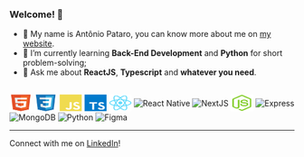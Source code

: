 ### Welcome! 👋

- 👤 My name is Antônio Pataro, you can know more about me on [my website](https://www.antoniopataro.dev).
- 🌱 I’m currently learning **Back-End Development** and **Python** for short problem-solving;
- 💬 Ask me about **ReactJS**, **Typescript** and **whatever you need**.

<div style="display: inline_block"><br>
  <img align="center" alt="HTML" height="30" width="40" src="https://raw.githubusercontent.com/devicons/devicon/master/icons/html5/html5-original.svg">
  <img align="center" alt="CSS" height="30" width="40" src="https://raw.githubusercontent.com/devicons/devicon/master/icons/css3/css3-original.svg">
  <img align="center" alt="Javascript" height="30" width="40" src="https://raw.githubusercontent.com/devicons/devicon/master/icons/javascript/javascript-plain.svg">
  <img align="center" alt="Typescript" height="30" width="40" src="https://raw.githubusercontent.com/devicons/devicon/master/icons/typescript/typescript-plain.svg">
  <img align="center" alt="ReactJS" height="30" width="40" src="https://raw.githubusercontent.com/devicons/devicon/master/icons/react/react-original.svg">
  <img align="center" alt="React Native" height="30" width="40" src="https://user-images.githubusercontent.com/87823281/180788768-172f5d94-089b-48be-8f50-6173be326ed0.svg">
  <img align="center" alt="NextJS" height="30" width="40" src="https://user-images.githubusercontent.com/87823281/174684058-3ca1e9ca-91cf-45d2-996a-44ca9a3d7e9a.svg">
  <img align="center" alt="NodeJS" height="30" width="40" src="https://raw.githubusercontent.com/devicons/devicon/master/icons/nodejs/nodejs-original.svg">
  <img align="center" alt="Express" height="30" width="40" src="https://user-images.githubusercontent.com/87823281/176988429-07c56fda-a49d-4895-85ae-1cdb32f2a6b2.svg">
  <img align="center" alt="MongoDB" height="30" width="40" src="https://user-images.githubusercontent.com/87823281/176988576-fc827679-c20f-4d73-85c9-4fcd93d114a8.svg">
  <img align="center" alt="Python" height="30" width="40" src="https://user-images.githubusercontent.com/87823281/180787601-4a3f7a64-77dd-416f-9726-e95b54d58df6.svg">
  <img align="center" alt="Figma" height="30" width="40" src="https://www.vectorlogo.zone/logos/figma/figma-icon.svg">
</div>

---

Connect with me on [LinkedIn](https://www.linkedin.com/in/antoniopataro/)!
